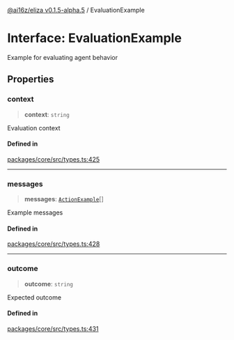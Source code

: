 [@ai16z/eliza v0.1.5-alpha.5](../index.md) / EvaluationExample

# Interface: EvaluationExample

Example for evaluating agent behavior

## Properties

### context

> **context**: `string`

Evaluation context

#### Defined in

[packages/core/src/types.ts:425](https://github.com/roschler/eliza/blob/main/packages/core/src/types.ts#L425)

***

### messages

> **messages**: [`ActionExample`](ActionExample.md)[]

Example messages

#### Defined in

[packages/core/src/types.ts:428](https://github.com/roschler/eliza/blob/main/packages/core/src/types.ts#L428)

***

### outcome

> **outcome**: `string`

Expected outcome

#### Defined in

[packages/core/src/types.ts:431](https://github.com/roschler/eliza/blob/main/packages/core/src/types.ts#L431)
